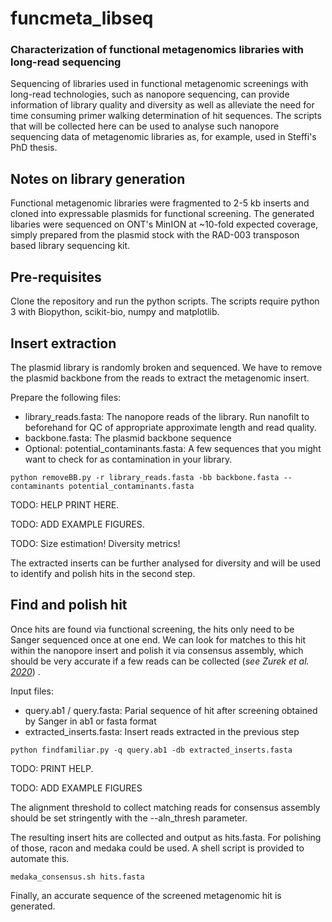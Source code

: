 # funcmeta_libseq
### Characterization of functional metagenomics libraries with long-read sequencing
Sequencing of libraries used in functional metagenomic screenings with long-read technologies, such as nanopore sequencing, can provide information of library quality and diversity as well as alleviate the need for time consuming primer walking determination of hit sequences. The scripts that will be collected here can be used to analyse such nanopore sequencing data of metagenomic libraries as, for example, used in Steffi's PhD thesis.


## Notes on library generation

Functional metagenomic libraries were fragmented to 2-5 kb inserts and cloned into expressable plasmids for functional screening. The generated libaries were sequenced on ONT's MinION at ~10-fold expected coverage, simply prepared from the plasmid stock with the RAD-003 transposon based library sequencing kit.


## Pre-requisites

Clone the repository and run the python scripts. The scripts require python 3 with Biopython, scikit-bio, numpy and matplotlib.


## Insert extraction

The plasmid library is randomly broken and sequenced. We have to remove the plasmid backbone from the reads to extract the metagenomic insert.

Prepare the following files:
- library_reads.fasta: The nanopore reads of the library. Run nanofilt to beforehand for QC of appropriate approximate length and read quality.
- backbone.fasta: The plasmid backbone sequence
- Optional: potential_contaminants.fasta: A few sequences that you might want to check for as contamination in your library.

```python removeBB.py -r library_reads.fasta -bb backbone.fasta --contaminants potential_contaminants.fasta```

TODO: HELP PRINT HERE. 

TODO: ADD EXAMPLE FIGURES.

TODO: Size estimation! Diversity metrics!

The extracted inserts can be further analysed for diversity and will be used to identify and polish hits in the second step.

## Find and polish hit
Once hits are found via functional screening, the hits only need to be Sanger sequenced once at one end. We can look for matches to this hit within the nanopore insert and polish it via consensus assembly, which should be very accurate if a few reads can be collected (*see Zurek et al. [2020](https://www.nature.com/articles/s41467-020-19687-9)*) .

Input files:
- query.ab1 / query.fasta: Parial sequence of hit after screening obtained by Sanger in ab1 or fasta format
- extracted_inserts.fasta: Insert reads extracted in the previous step

```python findfamiliar.py -q query.ab1 -db extracted_inserts.fasta ```

TODO: PRINT HELP.

TODO: ADD EXAMPLE FIGURES

The alignment threshold to collect matching reads for consensus assembly should be set stringently with the --aln_thresh parameter.

The resulting insert hits are collected and output as hits.fasta. For polishing of those, racon and medaka could be used. A shell script is provided to automate this.

```medaka_consensus.sh hits.fasta```

Finally, an accurate sequence of the screened metagenomic hit is generated.


